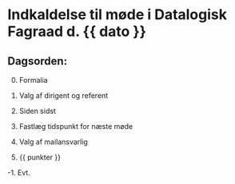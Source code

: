 # Indkaldelse til møde i Datalogisk Fagraad d. {{ dato }}

## Dagsorden:

0. Formalia
  0. Valg af dirigent og referent

1. Siden sidst

2. Fastlæg tidspunkt for næste møde

3. Valg af mailansvarlig

4. {{ punkter }}

-1. Evt.
